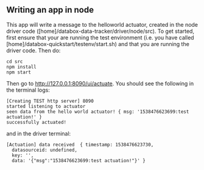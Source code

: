 ## Writing an app in node
This app will write a message to the helloworld actuator, created in the node driver code ([home]/databox-data-tracker/driver/node/src). To get started, first ensure that your are running the test environment (i.e. you have called [home]/databox-quickstart/testenv/start.sh) and that you are running the driver code.  Then do:

```
cd src
npm install
npm start
```

Then go to http://127.0.0.1:8090/ui/actuate.  You should see the following in the terminal logs:

```
[Creating TEST http server] 8090
started listening to actuator
seen data from the hello world actuator! { msg: '1538476623699:test actuation!' }
successfully actuated!
```

and in the driver terminal:

```
[Actuation] data received  { timestamp: 1538476623730,
  datasourceid: undefined,
  key: '',
  data: '{"msg":"1538476623699:test actuation!"}' }
```